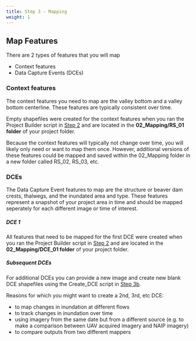 ```yaml
---
title: Step 3 - Mapping
weight: 1
---
```


## Map Features

There are 2 types of features that you will map
- Context features
- Data Capture Events (DCEs)

### Context features
The context features you need to map are the valley bottom and a valley bottom centerline. These features are typically consistent over time. 

Empty shapefiles were created for the context features when you ran the Project Builder script in [Step 2](https://riverscapes.github.io/inundation/Documentation/Step2_createproject.html) and are located in the **02_Mapping/RS_01 folder** of your project folder.

Because the context features will typically not change over time, you will likely only need or want to map them once. However, additional versions of these features could be mapped and saved within the 02_Mapping folder in a new folder called RS_02, RS_03, etc.

### DCEs
The Data Capture Event features to map are the structure or beaver dam crests, thalwegs, and the inundated area and type. These features represent a snapshot of your project area in time and should be mapped seperately for each different image or time of interest.

##### DCE 1
All features that need to be mapped for the first DCE were created when you ran the Project Builder script in [Step 2](https://riverscapes.github.io/inundation/Documentation/Step2_createproject.html) and are located in the **02_Mapping/DCE_01 folder** of your project folder.

##### Subsequent DCEs
For additional DCEs you can provide a new image and create new blank DCE shapefiles using the Create_DCE script in [Step 3b](https://riverscapes.github.io/inundation/Documentation/Step3_Mapping/Step3b_newDCE.html). 

Reasons for which you might want to create a 2nd, 3rd, etc DCE:
- to map changes in inundation at different flows
- to track changes in inundation over time 
- using imagery from the same date but from a different source (e.g. to make a comparison between UAV acquired imagery and NAIP imagery)
- to compare outputs from two different mappers